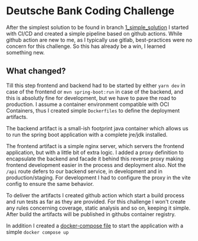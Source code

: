 # Deutsche Bank Coding Challenge

After the simplest solution to be found in branch [1_simple_solution](https://github.com/errfld/db_coding_challenge_crypto_exchange/tree/1_simple_solution) I started with CI/CD and created a simple pipeline based on github actions.
While github action are new to me, as I typically use gitlab, best-practices were no concern for this challenge. So this has already be a win, I learned something new.

## What changed?

Till this step frontend and backend had to be started by either `yarn dev` in case of the frontend or `mvn spring-boot:run` in case of the backend, and this is absolutly fine for development, but we have to pave the road to production.
I assume a container environment compatible with OCI Containers, thus I created simple `Dockerfiles` to define the deployment artifacts.

The backend artifact is a small-ish footprint java container which allows us to run the spring boot application with a complete jre/jdk installed.

The frontend artifact is a simple nginx server, which servers the frontend application, but with a little bit of extra logic. I added a proxy definition to encapsulate the backend and facade it behind this reverse proxy making frontend development easier in the process and deployment also. Not the `/api` route defers to our backend service, in development and in production/staging. For development I had to configure the proxy in the vite config to ensure the same behavior.

To deliver the artifacts I created github action which start a build process and run tests as far as they are provided. For this challenge I won't create any rules concerning coverage, static analysis and so on, keeping it simple.
After build the artifacts will be published in githubs container registry.

In addition I created a [docker-compose file](docker-compose.yaml) to start the application with a simple `docker compose up`
